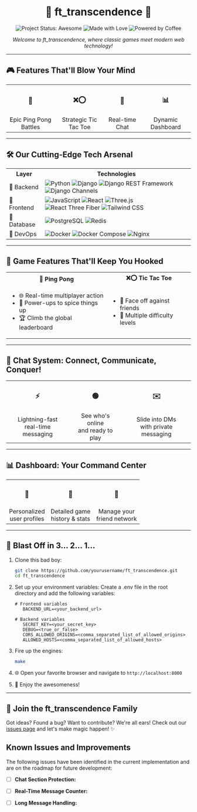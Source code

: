 <h1 align="center">
  🌟 ft_transcendence 🌟
</h1>

<p align="center">
  <img src="https://img.shields.io/badge/status-awesome-brightgreen.svg?style=for-the-badge" alt="Project Status: Awesome">
  <img src="https://img.shields.io/badge/made%20with-love%20%E2%9D%A4-red.svg?style=for-the-badge" alt="Made with Love">
  <img src="https://img.shields.io/badge/powered%20by-coffee%20%E2%98%95-brown.svg?style=for-the-badge" alt="Powered by Coffee">
</p>

<p align="center">
  <i>Welcome to ft_transcendence, where classic games meet modern web technology!</i>
</p>

---

## 🎮 Features That'll Blow Your Mind

<table>
  <tr>
    <td align="center"><h3>🏓</h3></td>
    <td align="center"><h3>❌⭕</h3></td>
    <td align="center"><h3>💬</h3></td>
    <td align="center"><h3>📊</h3></td>
  </tr>
  <tr>
    <td align="center">Epic Ping Pong Battles</td>
    <td align="center">Strategic Tic Tac Toe</td>
    <td align="center">Real-time Chat</td>
    <td align="center">Dynamic Dashboard</td>
  </tr>
</table>

---

## 🛠️ Our Cutting-Edge Tech Arsenal

<table>
  <tr>
    <th>Layer</th>
    <th>Technologies</th>
  </tr>
  <tr>
    <td>🐍 Backend</td>
   <td>
      <img src="https://img.shields.io/badge/Python-3776AB?style=for-the-badge&logo=python&logoColor=white" alt="Python">
      <img src="https://img.shields.io/badge/Django-092E20?style=for-the-badge&logo=django&logoColor=white" alt="Django">
      <img src="https://img.shields.io/badge/DRF-092E20?style=for-the-badge&logo=django&logoColor=white" alt="Django REST Framework">
      <img src="https://img.shields.io/badge/Django_Channels-092E20?style=for-the-badge&logo=django&logoColor=white" alt="Django Channels">
   </td>
  </tr>
  <tr>
   <td>🎨 Frontend</td>
   <td>
      <img src="https://img.shields.io/badge/JavaScript-F7DF1E?style=for-the-badge&logo=javascript&logoColor=black" alt="JavaScript">
      <img src="https://img.shields.io/badge/React-20232A?style=for-the-badge&logo=react&logoColor=61DAFB" alt="React">
      <img src="https://img.shields.io/badge/Three.js-black?style=for-the-badge&logo=three.js&logoColor=white" alt="Three.js">
      <img src="https://img.shields.io/badge/React_Three_Fiber-20232A?style=for-the-badge&logo=react&logoColor=61DAFB" alt="React Three Fiber">
      <img src="https://img.shields.io/badge/Tailwind_CSS-38B2AC?style=for-the-badge&logo=tailwind-css&logoColor=white" alt="Tailwind CSS">
   </td>
  </tr>
  <tr>
    <td>💾 Database</td>
    <td>
      <img src="https://img.shields.io/badge/PostgreSQL-316192?style=for-the-badge&logo=postgresql&logoColor=white" alt="PostgreSQL">
      <img src="https://img.shields.io/badge/Redis-DC382D?style=for-the-badge&logo=redis&logoColor=white" alt="Redis">
    </td>
  </tr>
  <tr>
    <td>🐳 DevOps</td>
    <td>
      <img src="https://img.shields.io/badge/Docker-2496ED?style=for-the-badge&logo=docker&logoColor=white" alt="Docker">
      <img src="https://img.shields.io/badge/Docker_Compose-2496ED?style=for-the-badge&logo=docker&logoColor=white" alt="Docker Compose">
      <img src="https://img.shields.io/badge/Nginx-009639?style=for-the-badge&logo=nginx&logoColor=white" alt="Nginx">
    </td>
  </tr>
</table>

---

## 🎯 Game Features That'll Keep You Hooked

<table>
  <tr>
    <th>🏓 Ping Pong</th>
    <th>❌⭕ Tic Tac Toe</th>
  </tr>
  <tr>
    <td>
      <ul>
        <li>🌐 Real-time multiplayer action</li>
        <li>🚀 Power-ups to spice things up</li>
        <li>🏆 Climb the global leaderboard</li>
      </ul>
    </td>
    <td>
      <ul>
        <li>👥 Face off against friends</li>
        <li>🧠 Multiple difficulty levels</li>
      </ul>
    </td>
  </tr>
</table>

---

## 💬 Chat System: Connect, Communicate, Conquer!

<table>
  <tr>
    <td align="center"><h3>⚡</h3></td>
    <td align="center"><h3>🟢</h3></td>
    <td align="center"><h3>✉️</h3></td>
  </tr>
  <tr>
    <td align="center">Lightning-fast<br>real-time messaging</td>
    <td align="center">See who's online<br>and ready to play</td>
    <td align="center">Slide into DMs<br>with private messaging</td>
  </tr>
</table>

---

## 📊 Dashboard: Your Command Center

<table>
  <tr>
    <td align="center"><h3>👤</h3></td>
    <td align="center"><h3>📜</h3></td>
    <td align="center"><h3>👥</h3></td>
  </tr>
  <tr>
    <td align="center">Personalized<br>user profiles</td>
    <td align="center">Detailed game<br>history & stats</td>
    <td align="center">Manage your<br>friend network</td>
  </tr>
</table>

---

## 🚀 Blast Off in 3... 2... 1...

1. Clone this bad boy:
   ```bash
   git clone https://github.com/yourusername/ft_transcendence.git
   cd ft_transcendence
   ```
2. Set up your environment variables: Create a .env file in the root directory and add the following variables:
   ```
   # Frontend variables
      BACKEND_URL=<your_backend_url>

   # Backend variables
      SECRET_KEY=<your_secret_key>
      DEBUG=<true_or_false>
      CORS_ALLOWED_ORIGINS=<comma_separated_list_of_allowed_origins>
      ALLOWED_HOSTS=<comma_separated_list_of_allowed_hosts>
   ```
3. Fire up the engines:
   ```bash
   make
   ```

3. 🌐 Open your favorite browser and navigate to `http://localhost:8000`

4. 🎉 Enjoy the awesomeness!

---

## 🤝 Join the ft_transcendence Family

Got ideas? Found a bug? Want to contribute? We're all ears! Check out our [issues page](https://github.com/yourusername/ft_transcendence/issues) and let's make magic happen! ✨

## Known Issues and Improvements

The following issues have been identified in the current implementation and are on the roadmap for future development:

- [ ] **Chat Section Protection:** 
- [ ] **Real-Time Message Counter:** 
- [ ] **Long Message Handling:** 

